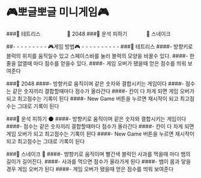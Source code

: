 # 🎮뽀글뽀글 미니게임🎮

 ###📍 테트리스 &nbsp;&nbsp;&nbsp;&nbsp;&nbsp;&nbsp;&nbsp;&nbsp;&nbsp;&nbsp;&nbsp;&nbsp;&nbsp;&nbsp;&nbsp;&nbsp; 📍 2048 
 ###📍 운석 피하기 &nbsp;&nbsp;&nbsp;&nbsp;&nbsp;&nbsp;&nbsp;&nbsp;&nbsp;&nbsp;&nbsp;  📍 스네이크

##- - - - - - - - -  🎮게임 방법🎮 - - - - - - - - - -
###📍 테트리스 
####- 방향키로 블럭의 위치를 움직일수 있고 스페이스바를 눌러 블럭의 모양을 바꿀수 있다.
####- 한줄을 없앨때 마다 점수를 얻을수 있다.
####- 게임 오버가 됐을때 얻은 점수를 띄워 보여준다

###📍 2048 
####- 방향키로 움직이며 같은 숫자와 결합시키는 게임이다
####- 점수는 같은 숫자끼리 결합할때마다 점수가 올라간다
####- 칸이 다 차게 되면 게임 오버가 되고 최고점수는 기록이 된다
####- New Game 버튼을 누르면 재시작이 되고 최고점수는 그대로 기록이 된다

###📍 운석 피하기 🌑
####- 방향키로 움직이며 같은 숫자와 결합시키는 게임이다
####- 점수는 같은 숫자끼리 결합할때마다 점수가 올라간다
####- 칸이 다 차게 되면 게임 오버가 되고 최고점수는 기록이 된다
####- New Game 버튼을 누르면 재시작이 되고 최고점수는 그대로 기록이 된다

###📍 스네이크 🐍
####- 뱡향키로 움직이며 빨간색 블럭인 사과를 먹을때 마다 뱀의 길이가 길어진다.
####- 사과를 먹으면 점수가 올라가게 된다
####- 뱀이 몸과 닿을경우 게임 오버가 된다
####- 게임 오버가 됐을때 얻은 점수를 띄워 보여준다





  
